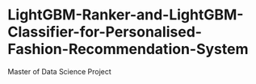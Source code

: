 # LightGBM-Ranker-and-LightGBM-Classifier-for-Personalised-Fashion-Recommendation-System
Master of Data Science Project
